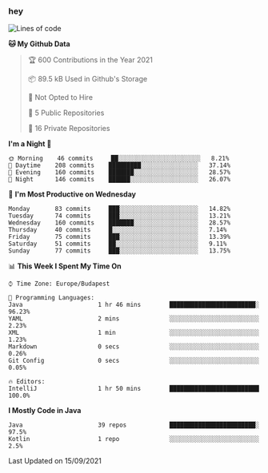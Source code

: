 ### hey

<!--START_SECTION:waka-->
![Lines of code](https://img.shields.io/badge/From%20Hello%20World%20I%27ve%20Written-78351%20lines%20of%20code-blue)

**🐱 My Github Data** 

> 🏆 600 Contributions in the Year 2021
 > 
> 📦 89.5 kB Used in Github's Storage 
 > 
> 🚫 Not Opted to Hire
 > 
> 📜 5 Public Repositories 
 > 
> 🔑 16 Private Repositories  
 > 
**I'm a Night 🦉** 

```text
🌞 Morning    46 commits     ██░░░░░░░░░░░░░░░░░░░░░░░   8.21% 
🌆 Daytime    208 commits    █████████░░░░░░░░░░░░░░░░   37.14% 
🌃 Evening    160 commits    ███████░░░░░░░░░░░░░░░░░░   28.57% 
🌙 Night      146 commits    ██████░░░░░░░░░░░░░░░░░░░   26.07%

```
📅 **I'm Most Productive on Wednesday** 

```text
Monday       83 commits     ███░░░░░░░░░░░░░░░░░░░░░░   14.82% 
Tuesday      74 commits     ███░░░░░░░░░░░░░░░░░░░░░░   13.21% 
Wednesday    160 commits    ███████░░░░░░░░░░░░░░░░░░   28.57% 
Thursday     40 commits     █░░░░░░░░░░░░░░░░░░░░░░░░   7.14% 
Friday       75 commits     ███░░░░░░░░░░░░░░░░░░░░░░   13.39% 
Saturday     51 commits     ██░░░░░░░░░░░░░░░░░░░░░░░   9.11% 
Sunday       77 commits     ███░░░░░░░░░░░░░░░░░░░░░░   13.75%

```


📊 **This Week I Spent My Time On** 

```text
⌚︎ Time Zone: Europe/Budapest

💬 Programming Languages: 
Java                     1 hr 46 mins        ████████████████████████░   96.23% 
YAML                     2 mins              ░░░░░░░░░░░░░░░░░░░░░░░░░   2.23% 
XML                      1 min               ░░░░░░░░░░░░░░░░░░░░░░░░░   1.23% 
Markdown                 0 secs              ░░░░░░░░░░░░░░░░░░░░░░░░░   0.26% 
Git Config               0 secs              ░░░░░░░░░░░░░░░░░░░░░░░░░   0.05%

🔥 Editors: 
IntelliJ                 1 hr 50 mins        █████████████████████████   100.0%

```

**I Mostly Code in Java** 

```text
Java                     39 repos            ████████████████████████░   97.5% 
Kotlin                   1 repo              ░░░░░░░░░░░░░░░░░░░░░░░░░   2.5%

```



 Last Updated on 15/09/2021
<!--END_SECTION:waka-->
